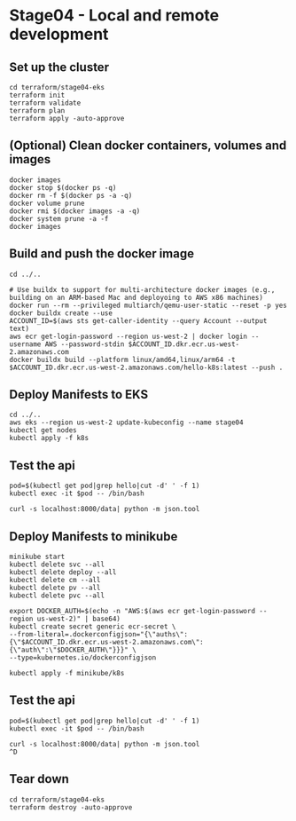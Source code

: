 # Stage04 - Local and remote development
## Set up the cluster
```
cd terraform/stage04-eks
terraform init
terraform validate
terraform plan
terraform apply -auto-approve
```

## (Optional) Clean docker containers, volumes and images
```
docker images
docker stop $(docker ps -q)
docker rm -f $(docker ps -a -q)
docker volume prune
docker rmi $(docker images -a -q)
docker system prune -a -f
docker images
```

## Build and push the docker image
```
cd ../..

# Use buildx to support for multi-architecture docker images (e.g., building on an ARM-based Mac and deployoing to AWS x86 machines)
docker run --rm --privileged multiarch/qemu-user-static --reset -p yes
docker buildx create --use
ACCOUNT_ID=$(aws sts get-caller-identity --query Account --output text)
aws ecr get-login-password --region us-west-2 | docker login --username AWS --password-stdin $ACCOUNT_ID.dkr.ecr.us-west-2.amazonaws.com
docker buildx build --platform linux/amd64,linux/arm64 -t $ACCOUNT_ID.dkr.ecr.us-west-2.amazonaws.com/hello-k8s:latest --push .
```

## Deploy Manifests to EKS
```
cd ../..
aws eks --region us-west-2 update-kubeconfig --name stage04
kubectl get nodes
kubectl apply -f k8s
```

## Test the api
```
pod=$(kubectl get pod|grep hello|cut -d' ' -f 1)
kubectl exec -it $pod -- /bin/bash

curl -s localhost:8000/data| python -m json.tool
```

## Deploy Manifests to minikube
```
minikube start
kubectl delete svc --all
kubectl delete deploy --all
kubectl delete cm --all
kubectl delete pv --all
kubectl delete pvc --all

export DOCKER_AUTH=$(echo -n "AWS:$(aws ecr get-login-password --region us-west-2)" | base64)
kubectl create secret generic ecr-secret \
--from-literal=.dockerconfigjson="{\"auths\":{\"$ACCOUNT_ID.dkr.ecr.us-west-2.amazonaws.com\":{\"auth\":\"$DOCKER_AUTH\"}}}" \
--type=kubernetes.io/dockerconfigjson

kubectl apply -f minikube/k8s
```

## Test the api
```
pod=$(kubectl get pod|grep hello|cut -d' ' -f 1)
kubectl exec -it $pod -- /bin/bash

curl -s localhost:8000/data| python -m json.tool
^D
```

## Tear down
```
cd terraform/stage04-eks
terraform destroy -auto-approve
```


